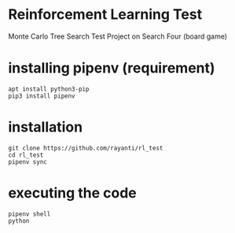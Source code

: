 # Reinforcement Learning Test
Monte Carlo Tree Search Test Project on Search Four (board game)

# installing pipenv (requirement)
```
apt install python3-pip
pip3 install pipenv
```

# installation
```
git clone https://github.com/rayanti/rl_test
cd rl_test
pipenv sync
```

# executing the code
```
pipenv shell
python 
```
